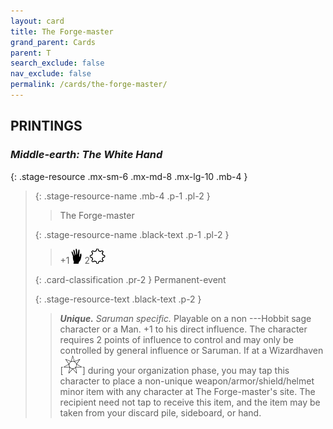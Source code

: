 ```yaml
---
layout: card
title: The Forge-master
grand_parent: Cards
parent: T
search_exclude: false
nav_exclude: false
permalink: /cards/the-forge-master/
---
```


## PRINTINGS


### _Middle-earth: The White Hand_

{: .stage-resource .mx-sm-6 .mx-md-8 .mx-lg-10 .mb-4 }
> {: .stage-resource-name .mb-4 .p-1 .pl-2 }
> > <div class="card-mp"></div>
> > <div class="card-name">The Forge-master</div>
>
> {: .stage-resource-name .black-text .p-1 .pl-2 }
> > +1![](/assets/images/di.svg) 2![](/assets/images/stage-point.svg)
>
> {: .card-classification .pr-2 }
> Permanent-event
>
> {: .stage-resource-text .black-text .p-2 }
> > _**Unique.**_ _Saruman specific._ Playable on a non ---&#65279;Hobbit sage character or a Man. +1 to his direct influence. The character requires 2 points of influence to control and may only be controlled by general influence or Saruman. If at a Wizardhaven \[![](/assets/images/free-haven.svg)] during your organization phase, you may tap this character to place a non-unique weapon/armor/shield/helmet minor item with any character at The Forge-master's site. The recipient need not tap to receive this item, and the item may be taken from your discard pile, sideboard, or hand. 
> 
